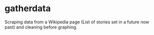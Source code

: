# gatherdata

Scraping data from a Wikipedia page (List of stories set in a future now past) and cleaning before graphing.
